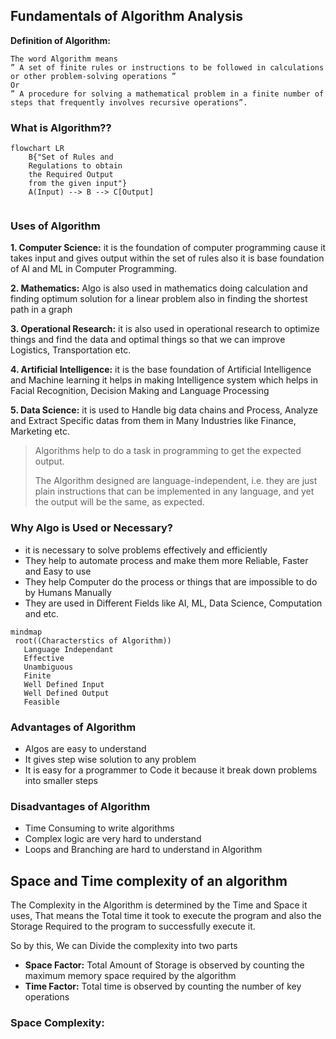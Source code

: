 ## Fundamentals of Algorithm Analysis
**Definition of Algorithm:**
```
The word Algorithm means 
” A set of finite rules or instructions to be followed in calculations or other problem-solving operations ”
Or
” A procedure for solving a mathematical problem in a finite number of steps that frequently involves recursive operations”.
```
### What is Algorithm??
```mermaid
flowchart LR
    B{"Set of Rules and 
    Regulations to obtain
    the Required Output
    from the given input"}
    A(Input) --> B --> C[Output]
    
```
    
### **Uses of Algorithm**

**1. Computer Science:** it is the foundation of computer programming cause it takes input and gives output within the set of rules also it is base foundation of AI and ML in Computer Programming.

**2. Mathematics:** Algo is also used in mathematics doing calculation and finding optimum solution for a linear problem also in finding the shortest path in a graph

**3. Operational Research:** it is also used in operational research to optimize things and find the data and optimal things so that we can improve Logistics, Transportation etc.

**4. Artificial Intelligence:** it is the base foundation of Artificial Intelligence and Machine learning it helps in making Intelligence system which helps in Facial Recognition, Decision Making and Language Processing

**5. Data Science:** it is used to Handle big data chains and Process, Analyze and Extract Specific datas from them in Many Industries like Finance, Marketing etc.


>Algorithms help to do a task in programming to get the expected output.
>
>The Algorithm designed are language-independent, i.e. they are just plain instructions that can be implemented in any language, and yet the output will be the same, as expected.

### Why Algo is Used or Necessary?
+ it is necessary to solve problems effectively and efficiently
+ They help to automate process and make them more Reliable, Faster and Easy to use
+ They help Computer do the process or things that are impossible to do by Humans Manually
+ They are used in Different Fields like AI, ML, Data Science, Computation and etc.


 ```mermaid
mindmap
  root((Characterstics of Algorithm))
    Language Independant
    Effective
    Unambiguous
    Finite
    Well Defined Input
    Well Defined Output
    Feasible

```

### Advantages of Algorithm
- Algos are easy to understand
- It gives step wise solution to any problem
- It is easy for a programmer to Code it because it break down problems into smaller steps

### Disadvantages of Algorithm
- Time Consuming to write algorithms
- Complex logic are very hard to understand
- Loops and Branching are hard to understand in Algorithm
  
## Space and Time complexity of an algorithm
The Complexity in the Algorithm is determined by the Time and Space it uses, That means the Total time it took to execute the program and also the Storage Required to the program to successfully execute it.

So by this,
We can Divide the complexity into two parts

- **Space Factor:** Total Amount of Storage is observed by counting the maximum memory space required by the algorithm
- **Time Factor:** Total time is observed by counting the number of key operations

### Space Complexity: 

